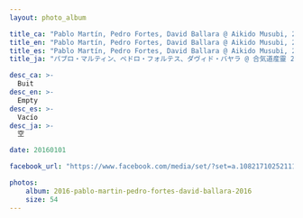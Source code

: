 ```yaml
---
layout: photo_album

title_ca: "Pablo Martín, Pedro Fortes, David Ballara @ Aikido Musubi, 2016"
title_en: "Pablo Martín, Pedro Fortes, David Ballara @ Aikido Musubi, 2016"
title_es: "Pablo Martín, Pedro Fortes, David Ballara @ Aikido Musubi, 2016"
title_ja: "パブロ・マルティン、ペドロ・フォルテス、ダヴィド・バヤラ @ 合気道産靈 2016年"

desc_ca: >-
  Buit
desc_en: >-
  Empty
desc_es: >-
  Vacío
desc_ja: >-
  空

date: 20160101

facebook_url: "https://www.facebook.com/media/set/?set=a.1082171025211100"

photos:
    album: 2016-pablo-martin-pedro-fortes-david-ballara-2016
    size: 54
---
```

